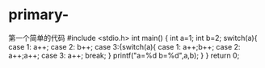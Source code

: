 # primary-

第一个简单的代码
#include <stdio.h>
int main()
{
int a=1;
int b=2;
switch(a){
    case 1:
    a++;
    case 2:
    b++;
    case 3:{switch(a){
        case 1: 
        a++;b++;
        case 2:
        a++;a++;
        case 3:
        a++;
        break;
    }
    printf("a=%d b=%d",a,b);
    }
}
return 0;
